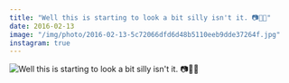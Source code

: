 ```yaml
---
title: "Well this is starting to look a bit silly isn't it. 📷🎩🐘"
date: 2016-02-13
image: "/img/photo/2016-02-13-5c72066dfd6d48b5110eeb9dde37264f.jpg"
instagram: true
---
```


![Well this is starting to look a bit silly isn't it. 📷🎩🐘](/img/photo/2016-02-13-5c72066dfd6d48b5110eeb9dde37264f.jpg)
